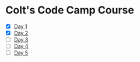 # Colt's Code Camp Course

- [x] [Day 1](./day01)
- [x] [Day 2](./day02)
- [ ] [Day 3](./day03)
- [ ] [Day 4](./day04)
- [ ] [Day 5](./day05)
